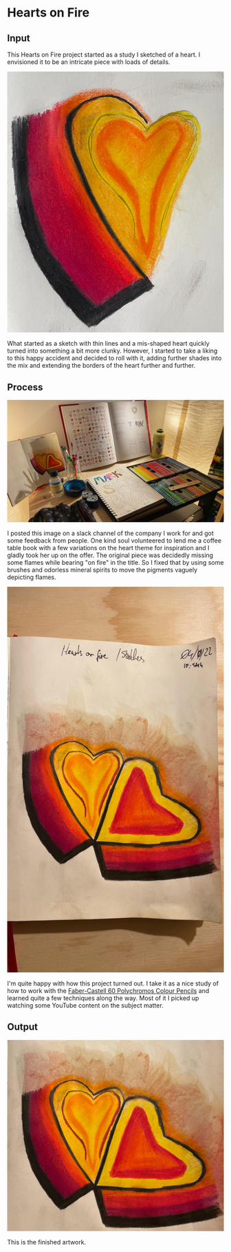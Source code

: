 # Hearts on Fire


## Input

This Hearts on Fire project started as a study I sketched of a heart. I envisioned it to be an intricate piece with loads of details.

![alt text](hearts_on_fire_draft.jpeg "The original piece was created layering a bunch of colours.")

What started as a sketch with thin lines and a mis-shaped heart quickly turned into something a bit more clunky. However, I started to take a liking to this happy accident and decided to roll with it, adding further shades into the mix and extending the borders of the heart further and further.

## Process

![alt text](hearts_on_fire_process.jpeg "Hearts on Fire and the supplies and inspiration used to create it.")

I posted this image on a slack channel of the company I work for and got some feedback from people. One kind soul volunteered to lend me a coffee table book with a few variations on the heart theme for inspiration and I gladly took her up on the offer. The original piece was decidedly missing some flames while bearing "on fire" in the title. So I fixed that by using some brushes and odorless mineral spirits to move the pigments vaguely depicting flames.

![alt text](hearts_on_fire_sketchbook.jpeg "Quick snap of the finished piece in my sketchbook.")

I'm quite happy with how this project turned out. I take it as a nice study of how to work with the [Faber-Castell 60 Polychromos Colour Pencils](https://www.faber-castell.de/produkte/PolychromosFarbstift60erMetalletui/110060) and learned quite a few techniques along the way. Most of it I picked up watching some YouTube content on the subject matter.

## Output

![alt text](hearts_on_fire_final.jpg "Hearts on Fire finished.")

This is the finished artwork.

